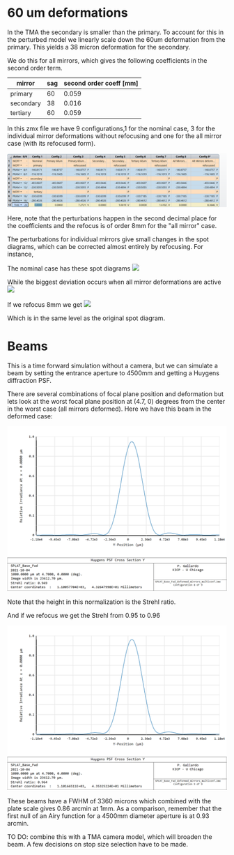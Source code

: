 # 60 um deformations

In the TMA the secondary is smaller than the primary. To account for this in the perturbed model we linearly scale down the 60um deformation from the primary. This yields a 38 micron deformation for the secondary.

We do this for all mirrors, which gives the following coefficients in the second order term.

| mirror      | sag         | second order coeff [mm] |
| ----------- | ----------- | ------------------      |
| primary     | 60          | 0.059   |
| secondary   | 38          | 0.016   |
| tertiary    | 60          | 0.059   |

In this zmx file we have 9 configurations,1 for the nominal case, 3 for the individual mirror deformations without refocusing and one for the all mirror case (with its refocused form).

![](imgs/mc_editor.png)

Here, note that the perturbations happen in the second decimal place for the coefficients and the refocus is of order 8mm for the "all mirror" case.

The perturbations for individual mirrors give small changes in the spot diagrams, which can be corrected almost entirely by refocusing. For instance,

The nominal case has these spot diagrams
![](spot_diagrams/SpotDiagram_conf1_unperturbed.bmp)

While the biggest deviation occurs when all mirror deformations are active
![](spot_diagrams/SpotDiagram_conf8_allmirrors_deformed.bmp)

If we refocus 8mm we get
![](spot_diagrams/SpotDiagram_conf9_allmirrors_deformed_refocused.bmp)

Which is in the same level as the original spot diagram.

# Beams

This is a time forward simulation without a camera, but we can simulate a beam by setting the entrance aperture to 4500mm and getting a Huygens diffraction PSF.

There are several combinations of focal plane position and deformation but lets look at the worst focal plane position at (4.7, 0) degrees from the center in the worst case (all mirrors deformed). Here we have this beam in the deformed case:

![](beams/HuygensPSFCrossSection_field5_conf8_alldeformed.png)

Note that the height in this normalization is the Strehl ratio.

And if we refocus we get the Strehl from 0.95 to 0.96

![](beams/HuygensPSFCrossSection_field5_conf9_alldeformed.png)

These beams have a FWHM of 3360 microns which combined with the plate scale gives 0.86 arcmin at 1mm. As a comparison, remember that the first null of an Airy function for a 4500mm diameter aperture is at 0.93 arcmin.

TO DO: combine this with a TMA camera model, which will broaden the beam. A few decisions on stop size selection have to be made.
